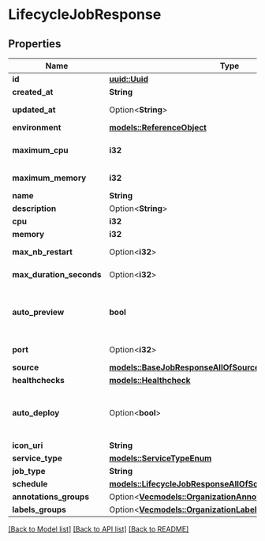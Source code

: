 # LifecycleJobResponse

## Properties

Name | Type | Description | Notes
------------ | ------------- | ------------- | -------------
**id** | [**uuid::Uuid**](uuid::Uuid.md) |  | [readonly]
**created_at** | **String** |  | [readonly]
**updated_at** | Option<**String**> |  | [optional][readonly]
**environment** | [**models::ReferenceObject**](ReferenceObject.md) |  | 
**maximum_cpu** | **i32** | Maximum cpu that can be allocated to the job based on organization cluster configuration. unit is millicores (m). 1000m = 1 cpu | 
**maximum_memory** | **i32** | Maximum memory that can be allocated to the job based on organization cluster configuration. unit is MB. 1024 MB = 1GB | 
**name** | **String** | name is case insensitive | 
**description** | Option<**String**> |  | [optional]
**cpu** | **i32** | unit is millicores (m). 1000m = 1 cpu | 
**memory** | **i32** | unit is MB. 1024 MB = 1GB | 
**max_nb_restart** | Option<**i32**> | Maximum number of restart allowed before the job is considered as failed 0 means that no restart/crash of the job is allowed  | [optional]
**max_duration_seconds** | Option<**i32**> | Maximum number of seconds allowed for the job to run before killing it and mark it as failed  | [optional]
**auto_preview** | **bool** | Indicates if the 'environment preview option' is enabled for this container.   If enabled, a preview environment will be automatically cloned when `/preview` endpoint is called.   If not specified, it takes the value of the `auto_preview` property from the associated environment.  | 
**port** | Option<**i32**> | Port where to run readiness and liveliness probes checks. The port will not be exposed externally | [optional]
**source** | [**models::BaseJobResponseAllOfSource**](BaseJobResponse_allOf_source.md) |  | 
**healthchecks** | [**models::Healthcheck**](Healthcheck.md) |  | 
**auto_deploy** | Option<**bool**> | Specify if the job will be automatically updated after receiving a new image tag or a new commit according to the source type.  The new image tag shall be communicated via the \"Auto Deploy job\" endpoint https://api-doc.qovery.com/#tag/Jobs/operation/autoDeployJobEnvironments  | [optional]
**icon_uri** | **String** | Icon URI representing the job. | 
**service_type** | [**models::ServiceTypeEnum**](ServiceTypeEnum.md) |  | 
**job_type** | **String** |  | 
**schedule** | [**models::LifecycleJobResponseAllOfSchedule**](LifecycleJobResponse_allOf_schedule.md) |  | 
**annotations_groups** | Option<[**Vec<models::OrganizationAnnotationsGroupResponse>**](OrganizationAnnotationsGroupResponse.md)> |  | [optional]
**labels_groups** | Option<[**Vec<models::OrganizationLabelsGroupResponse>**](OrganizationLabelsGroupResponse.md)> |  | [optional]

[[Back to Model list]](../README.md#documentation-for-models) [[Back to API list]](../README.md#documentation-for-api-endpoints) [[Back to README]](../README.md)



